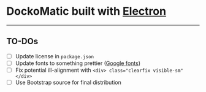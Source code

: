 # DockoMatic built with [Electron](https://electron.atom.io/)
---
## TO-DOs
- [ ] Update license in `package.json`
- [ ] Update fonts to something prettier ([Google fonts](https://fonts.google.com/))
- [ ] Fix potential ill-alignment with `<div> class="clearfix visible-sm"</div>`
- [ ] Use Bootstrap source for final distribution
